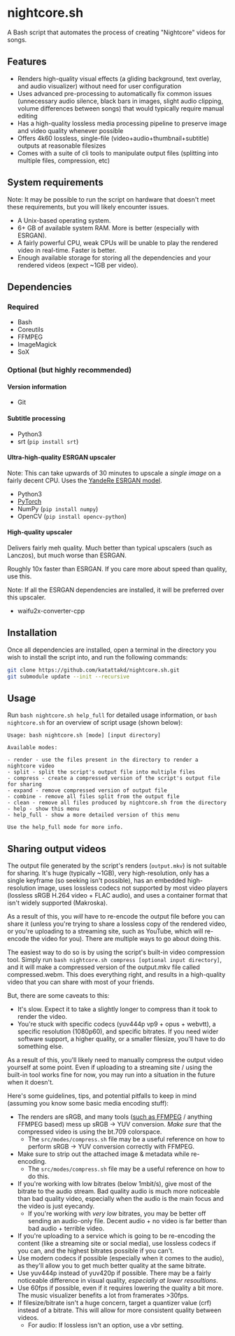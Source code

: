 # nightcore.sh
A Bash script that automates the process of creating "Nightcore" videos for songs.

## Features
- Renders high-quality visual effects (a gliding background, text overlay, and audio visualizer) without need for user configuration
- Uses advanced pre-processing to automatically fix common issues (unnecessary audio silence, black bars in images, slight audio clipping, volume differences between songs) that would typically require manual editing
- Has a high-quality lossless media processing pipeline to preserve image and video quality whenever possible
- Offers 4k60 lossless, single-file (video+audio+thumbnail+subtitle) outputs at reasonable filesizes
- Comes with a suite of cli tools to manipulate output files (splitting into multiple files, compression, etc)

## System requirements
Note: It may be possible to run the script on hardware that doesn't meet these requirements, but you will likely encounter issues.
- A Unix-based operating system.
- 6+ GB of available system RAM. More is better (especially with ESRGAN).
- A fairly powerful CPU, weak CPUs will be unable to play the rendered video in real-time. Faster is better.
- Enough available storage for storing all the dependencies and your rendered videos (expect ~1GB per video).

## Dependencies

### Required
- Bash
- Coreutils
- FFMPEG
- ImageMagick
- SoX

### Optional (but highly recommended)

#### Version information
- Git

#### Subtitle processing
- Python3
- srt (`pip install srt`)

#### Ultra-high-quality ESRGAN upscaler
Note: This can take upwards of 30 minutes to upscale a *single image* on a fairly decent CPU. Uses the [YandeRe ESRGAN model](https://nmkd.de/?esrgan-list).
- Python3
- [PyTorch](https://pytorch.org/get-started/locally/)
- NumPy (`pip install numpy`)
- OpenCV (`pip install opencv-python`)

#### High-quality upscaler
Delivers fairly meh quality. Much better than typical upscalers (such as Lanczos), but much worse than ESRGAN.

Roughly 10x faster than ESRGAN. If you care more about speed than quality, use this.

Note: If all the ESRGAN dependencies are installed, it will be preferred over this upscaler.
- waifu2x-converter-cpp

## Installation
Once all dependencies are installed, open a terminal in the directory you wish to install the script into, and run the following commands:
```bash
git clone https://github.com/katattakd/nightcore.sh.git
git submodule update --init --recursive
```

## Usage
Run `bash nightcore.sh help_full` for detailed usage information, or `bash nightcore.sh` for an overview of script usage (shown below):

```
Usage: bash nightcore.sh [mode] [input directory]

Available modes:

- render - use the files present in the directory to render a nightcore video
- split - split the script's output file into multiple files
- compress - create a compressed version of the script's output file for sharing
- expand - remove compressed version of output file
- combine - remove all files split from the output file
- clean - remove all files produced by nightcore.sh from the directory
- help - show this menu
- help_full - show a more detailed version of this menu

Use the help_full mode for more info.
```

## Sharing output videos
The output file generated by the script's renders (`output.mkv`) is not suitable for sharing. It's huge (typically ~1GB), very high-resolution, only has a single keyframe (so seeking isn't possible), has an embedded high-resolution image, uses lossless codecs not supported by most video players (lossless sRGB H.264 video + FLAC audio), and uses a container format that isn't widely supported (Makroska).

As a result of this, you *will* have to re-encode the output file before you can share it (unless you're trying to share a lossless copy of the rendered video, or you're uploading to a streaming site, such as YouTube, which will re-encode the video for you). There are multiple ways to go about doing this.

The easiest way to do so is by using the script's built-in video compression tool. Simply run `bash nightcore.sh compress [optional input directory]`, and it will make a compressed version of the output.mkv file called compressed.webm. This does everything right, and results in a high-quality video that you can share with most of your friends.

But, there are some caveats to this:
- It's slow. Expect it to take a slightly longer to compress than it took to render the video.
- You're stuck with specific codecs (yuv444p vp9 + opus + webvtt), a specific resolution (1080p60), and specific bitrates. If you need wider software support, a higher quality, or a smaller filesize, you'll have to do something else.

As a result of this, you'll likely need to manually compress the output video yourself at some point. Even if uploading to a streaming site / using the built-in tool works fine for now, you may run into a situation in the future when it doesn't.

Here's some guidelines, tips, and potential pitfalls to keep in mind (assuming you know some basic media encoding stuff):
- The renders are sRGB, and many tools ([such as FFMPEG](https://medium.com/invideo-io/talking-about-colorspaces-and-ffmpeg-f6d0b037cc2f) / anything FFMPEG based) mess up sRGB -> YUV conversion. *Make sure* that the compressed video is using the bt.709 colorspace.
  - The `src/modes/compress.sh` file may be a useful reference on how to perform sRGB -> YUV conversion correctly with FFMPEG.
- Make sure to strip out the attached image & metadata while re-encoding.
  - The `src/modes/compress.sh` file may be a useful reference on how to do this.
- If you're working with low bitrates (below 1mbit/s), give most of the bitrate to the audio stream. Bad quality audio is much more noticeable than bad quality video, especially when the audio is the main focus and the video is just eyecandy.
  - If you're working with *very low* bitrates, you may be better off sending an audio-only file. Decent audio + no video is far better than bad audio + terrible video.
- If you're uploading to a service which is going to be re-encoding the content (like a streaming site or social media), use lossless codecs if you can, and the highest bitrates possible if you can't.
- Use modern codecs if possible (especially when it comes to the audio), as they'll allow you to get much better quality at the same bitrate.
- Use yuv444p instead of yuv420p if possible. There may be a fairly noticeable difference in visual quality, *especially at lower resoultions*.
- Use 60fps if possible, even if it requires lowering the quality a bit more. The music visualizer benefits a lot from framerates >30fps.
- If filesize/bitrate isn't a huge concern, target a quantizer value (crf) instead of a bitrate. This will allow for more consistent quality between videos.
  - For audio: If lossless isn't an option, use a vbr setting.
